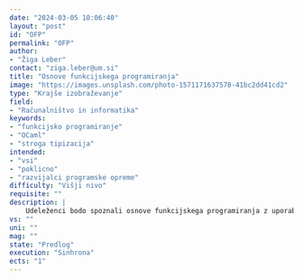 ```yaml
---
date: "2024-03-05 10:06:40"
layout: "post"
id: "OFP"
permalink: "OFP"
author:
- "Žiga Leber"
contact: "ziga.leber@um.si"
title: "Osnove funkcijskega programiranja"
image: "https://images.unsplash.com/photo-1571171637578-41bc2dd41cd2"
type: "Krajše izobraževanje"
field:
- "Računalništvo in informatika"
keywords:
- "funkcijsko programiranje"
- "OCaml"
- "stroga tipizacija"
intended:
- "vsi"
- "poklicno"
- "razvijalci programske opreme"
difficulty: "Višji nivo"
requisite: ""
description: |
    Udeleženci bodo spoznali osnove funkcijskega programiranja z uporabo programskega jezika OCaml: funkcije, algebraični podatkovni tipi, funkcije višjega reda, programiranje od spodaj navzgor, moduli, funkcije nad moduli,  kategorične abstrakcije (monoid, funktor, aplikativni funktor, monad). Prednost strogo tipiziranih funkcijskih jezikov, kot je OCaml, je možnost matematičnega sklepanja o programski kodi in njihova odlična sposobnost zgodnjega odkrivanja napak, kar znatno izboljša pravilnosti, zanesljivost in možnost vzdrževanja programske opreme. Učenje OCaml je dober način za seznanitev z nespremenljivostjo, izboljša veščine abstrakcije in poglablja razumevanje teorije programskih jezikov. OCaml je popularen v finančnem sektorju, pri tehnologijah veriženja blokov (Tezos) in pri razvoju programskih jezikov. Udeleženci bodo v sklopu seminarja implementirali preproste programe s katerimi bodo preverili svoje razumevanje.
vs: ""
uni: ""
mag: ""
state: "Predlog"
execution: "Sinhrona"
ects: "1"
---
```

